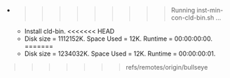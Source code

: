 * >>>>>>>>> Running inst-min-con-cld-bin.sh ...
  * Install cld-bin.
<<<<<<< HEAD
  * Disk size = 1112152K. Space Used = 12K. Runtime = 00:00:00:00.
=======
  * Disk size = 1234032K. Space Used = 12K. Runtime = 00:00:00:01.
>>>>>>> refs/remotes/origin/bullseye

